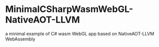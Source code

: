 # MinimalCSharpWasmWebGL-NativeAOT-LLVM
a minimal example of C# wasm WebGL app based on NativeAOT-LLVM WebAssembly
